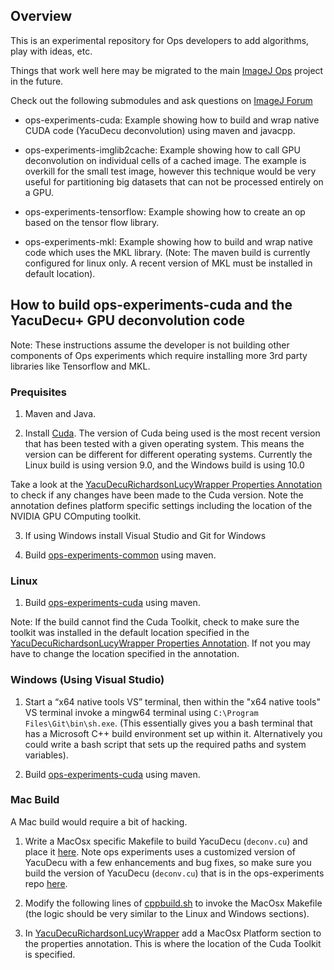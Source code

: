 ## Overview

This is an experimental repository for Ops developers
to add algorithms, play with ideas, etc.

Things that work well here may be migrated to the main [ImageJ
Ops](https://github.com/imagej/imagej-ops) project in the future.

Check out the following submodules and ask questions on [ImageJ Forum](http://forum.imagej.net/)

* ops-experiments-cuda: Example showing how to build and wrap native CUDA code (YacuDecu deconvolution) using maven and javacpp.  

* ops-experiments-imglib2cache: Example showing how to call GPU deconvolution on individual cells of a cached image.  The example is overkill for the small test image, however this technique would be very useful for partitioning big datasets that can not be processed entirely on a GPU.  

* ops-experiments-tensorflow: Example showing how to create an op based on the tensor flow library. 

* ops-experiments-mkl: Example showing how to build and wrap native code which uses the MKL library. (Note: The maven build is currently configured for linux only. A recent version of MKL must be installed in default location). 

## How to build ops-experiments-cuda and the YacuDecu+ GPU deconvolution code

Note:  These instructions assume the developer is not building other components of Ops experiments which require installing more 3rd party libraries like Tensorflow and MKL.  

### Prequisites
1.  Maven and Java. 

2. Install [Cuda](https://developer.nvidia.com/cuda-downloads).  The version of Cuda being used is the most recent version that has been tested with a given operating system.  This means the version can be different for different operating systems.  Currently the Linux build is using version 9.0, and the Windows build is using 10.0 

Take a look at the [YacuDecuRichardsonLucyWrapper Properties Annotation](https://github.com/imagej/ops-experiments/blob/master/ops-experiments-cuda/src/main/java/net/imagej/ops/experiments/filter/deconvolve/YacuDecuRichardsonLucyWrapper.java#L9) to check if any changes have been made to the Cuda version.  Note the annotation defines platform specific settings including the location of the NVIDIA GPU COmputing toolkit. 

3.  If using Windows install Visual Studio and Git for Windows 

4.  Build [ops-experiments-common](https://github.com/imagej/ops-experiments/tree/master/ops-experiments-common) using maven. 

### Linux

1.  Build [ops-experiments-cuda](https://github.com/imagej/ops-experiments/tree/master/ops-experiments-cuda) using maven. 

Note:  If the build cannot find the Cuda Toolkit, check to make sure the toolkit was installed in the default location specified in the [YacuDecuRichardsonLucyWrapper Properties Annotation](https://github.com/imagej/ops-experiments/blob/master/ops-experiments-cuda/src/main/java/net/imagej/ops/experiments/filter/deconvolve/YacuDecuRichardsonLucyWrapper.java#L9).  If not you may have to change the location specified in the annotation. 

### Windows (Using Visual Studio)

1.  Start a “x64 native tools VS” terminal, then within the "x64 native tools" VS terminal invoke a mingw64 terminal using `C:\Program Files\Git\bin\sh.exe`.  (This essentially gives you a bash terminal that has a Microsoft C++ build environment set up within it.  Alternatively you could write a bash script that sets up the required paths and system variables). 

2.  Build [ops-experiments-cuda](https://github.com/imagej/ops-experiments/tree/master/ops-experiments-cuda) using maven. 

### Mac Build 

A Mac build would require a bit of hacking.

1.  Write a MacOsx specific Makefile to build YacuDecu (`deconv.cu`) and place it [here](https://github.com/imagej/ops-experiments/tree/master/ops-experiments-cuda/native/YacuDecu).  Note ops experiments uses a customized version of YacuDecu with a few enhancements and bug fixes, so make sure you build the version of YacuDecu (`deconv.cu`) that is in the ops-experiments repo [here](https://github.com/imagej/ops-experiments/tree/master/ops-experiments-cuda/native/YacuDecu/src). 

2.  Modify the following lines of [cppbuild.sh](https://github.com/imagej/ops-experiments/blob/master/ops-experiments-cuda/native/YacuDecu/cppbuild.sh#L26) to invoke the MacOsx Makefile (the logic should be very similar to the Linux and Windows sections).  

3.  In [YacuDecuRichardsonLucyWrapper](https://github.com/imagej/ops-experiments/blob/master/ops-experiments-cuda/src/main/java/net/imagej/ops/experiments/filter/deconvolve/YacuDecuRichardsonLucyWrapper.java) add a MacOsx Platform section to the properties annotation.  This is where the location of the Cuda Toolkit is specified.  

